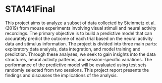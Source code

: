 # STA141Final

This project aims to analyze a subset of data collected by Steinmetz et al. (2019) from mouse experiments involving visual stimuli and neural activity recordings. The primary objective is to build a predictive model that can accurately predict the outcome of each trial based on the neural activity data and stimulus information. The project is divided into three main parts: exploratory data analysis, data integration, and model training and prediction. Through these analyses, we seek to gain insights into the data structures, neural activity patterns, and session-specific variations. The performance of the predictive model will be evaluated using test sets randomly selected from two sessions. This project report presents the findings and discusses the implications of the analysis.
